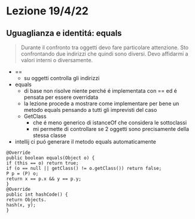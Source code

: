 # Lezione 19/4/22

## Uguaglianza e identitá: equals

> Durante il confronto tra oggetti devo fare particolare attenzione. Sto confrontando due indirizzi che quindi sono diversi. Devo affidarmi a valori interni o diversamente.

* ==
  * su oggetti controlla gli indirizzi
* equals
  * di base non risolve niente perché é implementata con == ed é pensata per essere overridata
  * la lezione procede a mostrare come implementare per bene un metodo equals pensando a tutti gli imprevisti del caso
  * GetClass
    * che é meno generico di istanceOf che considera le sottoclassi
    * mi permette di controllare se 2 oggetti sono precisamente della stessa classe
* intellij ci puó generare il metodo equals automaticamente

```
@Override
public boolean equals(Object o) {
if (this == o) return true;
if (o == null || getClass() != o.getClass()) return false;
P p = (P) o;
return x == p.x && y == p.y;
}
@Override
public int hashCode() {
return Objects.
hash(x, y);
}
```